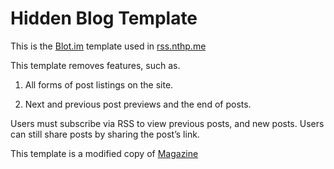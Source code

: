 # Hidden Blog Template 

This is the [Blot.im](https://blot.im) template used in [rss.nthp.me](https://rss.nthp.me)

This template removes features, such as. 

1. All forms of post listings on the site. 

2. Next and previous post previews and the end of posts. 

Users must subscribe via RSS to view previous posts, and new posts. Users can still share posts by sharing the post’s link. 

This template is a modified copy of [Magazine](https://github.com/davidmerfield/Blot/tree/master/app/templates/latest/magazine)